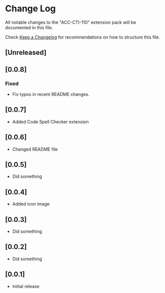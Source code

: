 # Change Log

All notable changes to the "ACC-CTI-110" extension pack will be documented in this file.

Check [Keep a Changelog](http://keepachangelog.com/) for recommendations on how to structure this file.

## [Unreleased]

## [0.0.8]
### Fixed
- Fix typos in recent README changes.

## [0.0.7]
- Added Code Spell Checker extension

## [0.0.6]
- Changed  README file

## [0.0.5]
- Did something

## [0.0.4]
- Added icon image

## [0.0.3]
- Did something

## [0.0.2]
- Did something

## [0.0.1]
- Initial release

